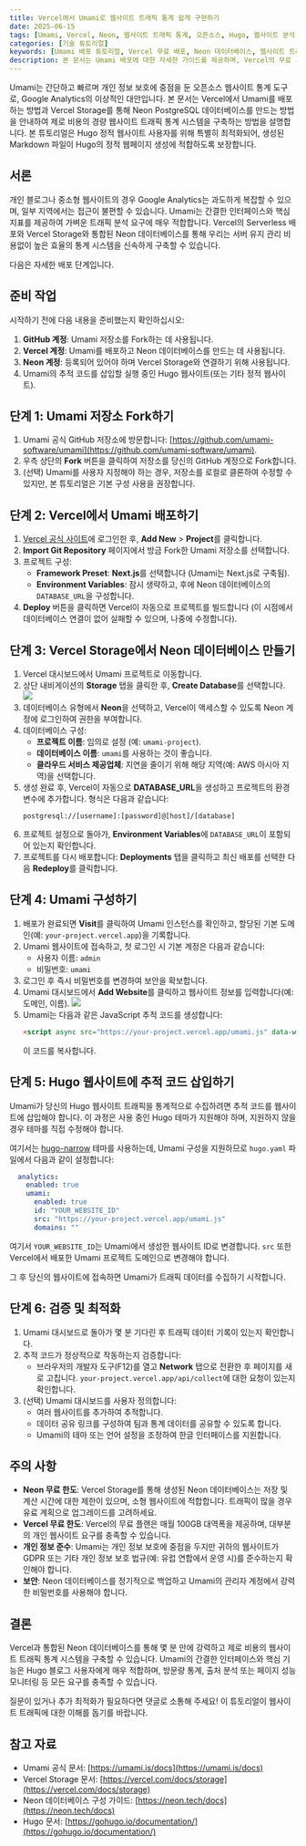 ```yaml
---
title: Vercel에서 Umami로 웹사이트 트래픽 통계 쉽게 구현하기
date: 2025-06-15
tags: [Umami, Vercel, Neon, 웹사이트 트래픽 통계, 오픈소스, Hugo, 웹사이트 분석, 데이터 통계, 방문자 통계, Google Analytics 대체품, PostgreSQL, 제로 비용 배포]
categories: [기술 튜토리얼]
keywords: [Umami 배포 튜토리얼, Vercel 무료 배포, Neon 데이터베이스, 웹사이트 트래픽 분석, Google Analytics 대안, 오픈소스 통계 도구, Hugo 블로그 통계, 제로 비용 웹사이트 제작, 웹사이트 방문량 통계, 데이터 프라이버시 보호]
description: 본 문서는 Umami 배포에 대한 자세한 가이드를 제공하며, Vercel의 무료 서비스와 Neon PostgreSQL 데이터베이스를 활용하여 개인 정보 보호에 중점을 둔 웹사이트 방문량 통계 시스템을 신속하게 구축하는 방법을 알려줍니다. 이 제로 비용 솔루션은 개인 블로그와 중소형 사이트에 특히 적합하며, Google Analytics보다 가볍고 개인 정보 보호에 중점을 둔 통계 서비스를 제공합니다. Vercel의 Serverless 아키텍처를 통해 웹사이트 트래픽 모니터링을 쉽게 구현할 수 있으며, Hugo와 같은 정적 웹사이트와 완전히 호환됩니다.
---
```


Umami는 간단하고 빠르며 개인 정보 보호에 중점을 둔 오픈소스 웹사이트 통계 도구로, Google Analytics의 이상적인 대안입니다. 본 문서는 Vercel에서 Umami를 배포하는 방법과 Vercel Storage를 통해 Neon PostgreSQL 데이터베이스를 만드는 방법을 안내하여 제로 비용의 경량 웹사이트 트래픽 통계 시스템을 구축하는 방법을 설명합니다. 본 튜토리얼은 Hugo 정적 웹사이트 사용자를 위해 특별히 최적화되어, 생성된 Markdown 파일이 Hugo의 정적 웹페이지 생성에 적합하도록 보장합니다.

## 서론

개인 블로그나 중소형 웹사이트의 경우 Google Analytics는 과도하게 복잡할 수 있으며, 일부 지역에서는 접근이 불편할 수 있습니다. Umami는 간결한 인터페이스와 핵심 지표를 제공하여 가벼운 트래픽 분석 요구에 매우 적합합니다. Vercel의 Serverless 배포와 Vercel Storage와 통합된 Neon 데이터베이스를 통해 우리는 서버 유지 관리 비용없이 높은 효율의 통계 시스템을 신속하게 구축할 수 있습니다.

다음은 자세한 배포 단계입니다.

## 준비 작업

시작하기 전에 다음 내용을 준비했는지 확인하십시오:

1. **GitHub 계정**: Umami 저장소를 Fork하는 데 사용됩니다.
2. **Vercel 계정**: Umami를 배포하고 Neon 데이터베이스를 만드는 데 사용됩니다.
3. **Neon 계정**: 등록되어 있어야 하며 Vercel Storage와 연결하기 위해 사용됩니다.
4. Umami의 추적 코드를 삽입할 실행 중인 Hugo 웹사이트(또는 기타 정적 웹사이트).

## 단계 1: Umami 저장소 Fork하기

1. Umami 공식 GitHub 저장소에 방문합니다: [https://github.com/umami-software/umami](https://github.com/umami-software/umami).
2. 우측 상단의 **Fork** 버튼을 클릭하여 저장소를 당신의 GitHub 계정으로 Fork합니다.
3. (선택) Umami를 사용자 지정해야 하는 경우, 저장소를 로컬로 클론하여 수정할 수 있지만, 본 튜토리얼은 기본 구성 사용을 권장합니다.

## 단계 2: Vercel에서 Umami 배포하기

1. [Vercel 공식 사이트](https://vercel.com/)에 로그인한 후, **Add New** > **Project**를 클릭합니다.
2. **Import Git Repository** 페이지에서 방금 Fork한 Umami 저장소를 선택합니다.
3. 프로젝트 구성:
   - **Framework Preset**: **Next.js**를 선택합니다 (Umami는 Next.js로 구축됨).
   - **Environment Variables**: 잠시 생략하고, 후에 Neon 데이터베이스의 `DATABASE_URL`을 구성합니다.
4. **Deploy** 버튼을 클릭하면 Vercel이 자동으로 프로젝트를 빌드합니다 (이 시점에서 데이터베이스 연결이 없어 실패할 수 있으며, 나중에 수정합니다).

## 단계 3: Vercel Storage에서 Neon 데이터베이스 만들기

1. Vercel 대시보드에서 Umami 프로젝트로 이동합니다.
2. 상단 내비게이션의 **Storage** 탭을 클릭한 후, **Create Database**를 선택합니다.
![](https://img.music-poster.art/2025/06/cba773362305001171fb5d0defb4f960.png)
3. 데이터베이스 유형에서 **Neon**을 선택하고, Vercel이 액세스할 수 있도록 Neon 계정에 로그인하여 권한을 부여합니다.
4. 데이터베이스 구성:
   - **프로젝트 이름**: 임의로 설정 (예: `umami-project`).
   - **데이터베이스 이름**: `umami`를 사용하는 것이 좋습니다.
   - **클라우드 서비스 제공업체**: 지연을 줄이기 위해 해당 지역(예: AWS 아시아 지역)을 선택합니다.
5. 생성 완료 후, Vercel이 자동으로 **DATABASE_URL**을 생성하고 프로젝트의 환경 변수에 추가합니다. 형식은 다음과 같습니다:
   ```
   postgresql://[username]:[password]@[host]/[database]
   ```
6. 프로젝트 설정으로 돌아가, **Environment Variables**에 `DATABASE_URL`이 포함되어 있는지 확인합니다.
7. 프로젝트를 다시 배포합니다: **Deployments** 탭을 클릭하고 최신 배포를 선택한 다음 **Redeploy**를 클릭합니다.

## 단계 4: Umami 구성하기

1. 배포가 완료되면 **Visit**를 클릭하여 Umami 인스턴스를 확인하고, 할당된 기본 도메인(예: `your-project.vercel.app`)을 기록합니다.
2. Umami 웹사이트에 접속하고, 첫 로그인 시 기본 계정은 다음과 같습니다:
   - 사용자 이름: `admin`
   - 비밀번호: `umami`
3. 로그인 후 즉시 비밀번호를 변경하여 보안을 확보합니다.
4. Umami 대시보드에서 **Add Website**를 클릭하고 웹사이트 정보를 입력합니다(예: 도메인, 이름).
![](https://img.music-poster.art/2025/06/2b0b37c13001ea761ffcd370f170defc.png)
5. Umami는 다음과 같은 JavaScript 추적 코드를 생성합니다:
   ```html
   <script async src="https://your-project.vercel.app/umami.js" data-website-id="YOUR_WEBSITE_ID"></script>
   ```
   이 코드를 복사합니다.

## 단계 5: Hugo 웹사이트에 추적 코드 삽입하기

Umami가 당신의 Hugo 웹사이트 트래픽을 통계적으로 수집하려면 추적 코드를 웹사이트에 삽입해야 합니다. 이 과정은 사용 중인 Hugo 테마가 지원해야 하며, 지원하지 않을 경우 테마를 직접 수정해야 합니다.

여기서는 [hugo-narrow](https://github.com/luizdepra/hugo-narrow) 테마를 사용하는데, Umami 구성을 지원하므로 `hugo.yaml` 파일에서 다음과 같이 설정합니다:
```yaml
  analytics:
    enabled: true
    umami: 
      enabled: true
      id: "YOUR_WEBSITE_ID"
      src: "https://your-project.vercel.app/umami.js"
      domains: ""
```
여기서 `YOUR_WEBSITE_ID`는 Umami에서 생성한 웹사이트 ID로 변경합니다. `src` 또한 Vercel에서 배포한 Umami 프로젝트 도메인으로 변경해야 합니다.

그 후 당신의 웹사이트에 접속하면 Umami가 트래픽 데이터를 수집하기 시작합니다.

## 단계 6: 검증 및 최적화

1. Umami 대시보드로 돌아가 몇 분 기다린 후 트래픽 데이터 기록이 있는지 확인합니다.
2. 추적 코드가 정상적으로 작동하는지 검증합니다:
   - 브라우저의 개발자 도구(F12)를 열고 **Network** 탭으로 전환한 후 페이지를 새로 고칩니다. `your-project.vercel.app/api/collect`에 대한 요청이 있는지 확인합니다.
3. (선택) Umami 대시보드를 사용자 정의합니다:
   - 여러 웹사이트를 추가하여 추적합니다.
   - 데이터 공유 링크를 구성하여 팀과 통계 데이터를 공유할 수 있도록 합니다.
   - Umami의 테마 또는 언어 설정을 조정하여 한글 인터페이스를 지원합니다.

## 주의 사항

- **Neon 무료 한도**: Vercel Storage를 통해 생성된 Neon 데이터베이스는 저장 및 계산 시간에 대한 제한이 있으며, 소형 웹사이트에 적합합니다. 트래픽이 많을 경우 유료 계획으로 업그레이드를 고려하세요.
- **Vercel 무료 한도**: Vercel의 무료 플랜은 매월 100GB 대역폭을 제공하며, 대부분의 개인 웹사이트 요구를 충족할 수 있습니다.
- **개인 정보 준수**: Umami는 개인 정보 보호에 중점을 두지만 귀하의 웹사이트가 GDPR 또는 기타 개인 정보 보호 법규(예: 유럽 연합에서 운영 시)를 준수하는지 확인해야 합니다.
- **보안**: Neon 데이터베이스를 정기적으로 백업하고 Umami의 관리자 계정에서 강력한 비밀번호를 사용해야 합니다.

## 결론

Vercel과 통합된 Neon 데이터베이스를 통해 몇 분 만에 강력하고 제로 비용의 웹사이트 트래픽 통계 시스템을 구축할 수 있습니다. Umami의 간결한 인터페이스와 핵심 기능은 Hugo 블로그 사용자에게 매우 적합하며, 방문량 통계, 출처 분석 또는 페이지 성능 모니터링 등 모든 요구를 충족할 수 있습니다.

질문이 있거나 추가 최적화가 필요하다면 댓글로 소통해 주세요! 이 튜토리얼이 웹사이트 트래픽에 대한 이해를 돕기를 바랍니다.

## 참고 자료

- Umami 공식 문서: [https://umami.is/docs](https://umami.is/docs)
- Vercel Storage 문서: [https://vercel.com/docs/storage](https://vercel.com/docs/storage)
- Neon 데이터베이스 구성 가이드: [https://neon.tech/docs](https://neon.tech/docs)
- Hugo 문서: [https://gohugo.io/documentation/](https://gohugo.io/documentation/)